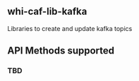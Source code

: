 ## whi-caf-lib-kafka

Libraries to create and update kafka topics

## API Methods supported

### TBD

